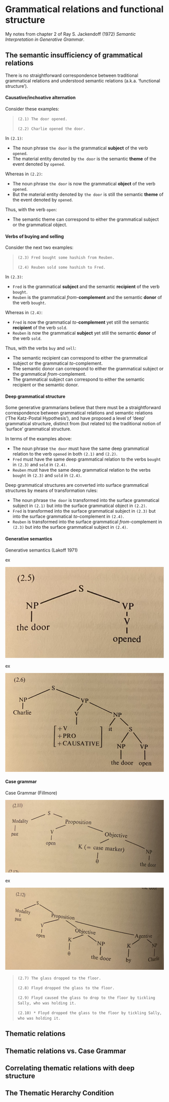 # Grammatical relations and functional structure

My notes from chapter 2 of Ray S. Jackendoff (1972) *Semantic Interpretation in Generative Grammar*.

## The semantic insufficiency of grammatical relations

There is no straightforward correspondence between traditional grammatical relations and understood semantic relations (a.k.a. ‘functional structure’).

#### Causative/inchoative alternation

Consider these examples:

> `(2.1) The door opened.`
>
> `(2.2) Charlie opened the door.`

In `(2.1)`:
- The noun phrase `the door` is the grammatical **subject** of the verb `opened`.
- The material entity denoted by `the door` is the semantic **theme** of the event denoted by `opened`.

Whereas in `(2.2)`:
- The noun phrase `the door` is now the grammatical **object** of the verb `opened`.
- But the material entity denoted by `the door` is still the semantic **theme** of the event denoted by `opened`.

Thus, with the verb `open`: 
- The semantic theme can correspond to either the grammatical subject or the grammatical object.

#### Verbs of buying and selling

Consider the next two examples:

> `(2.3) Fred bought some hashish from Reuben.`
>
> `(2.4) Reuben sold some hashish to Fred.`

In `(2.3)`:
- `Fred` is the grammatical **subject** and the semantic **recipient** of the verb `bought`.
- `Reuben` is the grammatical *from*-**complement** and the semantic **donor** of the verb `bought`.

Whereas in `(2.4)`:
- `Fred` is now the grammatical *to*-**complement** yet still the semantic **recipient** of the verb `sold`.
- `Reuben` is now the grammatical **subject** yet still the semantic **donor** of the verb `sold`.

Thus, with the verbs `buy` and `sell`:
- The semantic recipient can correspond to either the grammatical subject or the grammatical *to*-complement.
- The semantic donor can correspond to either the grammatical subject or the grammatical *from*-complement.
- The grammatical subject can correspond to either the semantic recipient or the semantic donor. 

#### Deep grammatical structure

Some generative grammarians believe that there must be a straightforward correspondence between grammatical relations and semantic relations (‘The Katz-Postal Hypothesis’), and have proposed a level of ‘deep’ grammatical structure, distinct from (but related to) the traditional notion of ‘surface’ grammatical structure.

In terms of the examples above:
- The noun phrase `the door` must have the same deep grammatical relation to the verb `opened` in both `(2.1)` and `(2.2)`.
- `Fred` must have the same deep grammatical relation to the verbs `bought` in `(2.3)` and `sold` in `(2.4)`.
- `Reuben` must have the same deep grammatical relation to the verbs `bought` in `(2.3)` and `sold` in `(2.4)`.

Deep grammatical structures are converted into surface grammatical structures by means of transformation rules:
- The noun phrase `the door` is transformed into the surface grammatical subject in `(2.1)` but into the surface grammatical object in `(2.2)`.
- `Fred` is transformed into the surface grammatical subject in `(2.3)` but into the surface grammatical *to*-complement in `(2.4)`.
- `Reuben` is transformed into the surface grammatical *from*-complement in `(2.3)` but into the surface grammatical subject in `(2.4)`.

#### Generative semantics

Generative semantics (Lakoff 1971)

ex

![mm](images/door-opened-gs.png)

ex

![mm](images/opened-the-door-gs.png)

#### Case grammar

Case Grammar (Fillmore)

![mm](images/door-opened-cg.png)

ex

![mm](images/opened-the-door-cg.png)



> `(2.7) The glass dropped to the floor.`
>
> `(2.8) Floyd dropped the glass to the floor.`
>
> `(2.9) Floyd caused the glass to drop to the floor by tickling Sally, who was holding it.`
>
> `(2.10) * Floyd dropped the glass to the floor by tickling Sally, who was holding it.`



## Thematic relations

## Thematic relations vs. Case Grammar

## Correlating thematic relations with deep structure

## The Thematic Herarchy Condition

